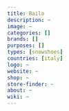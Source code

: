 ```yaml
---
title: Bailo
description: ~
image: ~
categories: []
brands: []
purposes: []
types: [snowshoes]
countries: [italy]
logo: ~
website: ~
shop: ~
store-finder: ~
about: ~
wiki: ~
---
```

